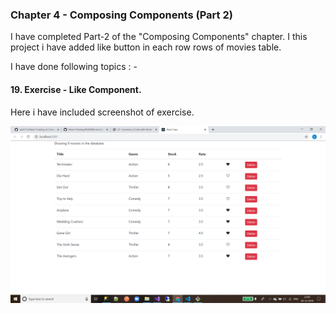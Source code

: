 ### Chapter 4 - Composing Components (Part 2)

I have completed Part-2 of the "Composing Components" chapter. I this project i have added  like button in each row rows of movies table.

I have done following topics : -

#### 19. Exercise - Like Component.


Here i have included screenshot of exercise.

![Screenshots](https://github.com/amit112/React-Training/blob/Composing-Components-Part-2/ScreenShots/Screenshot1.png)
